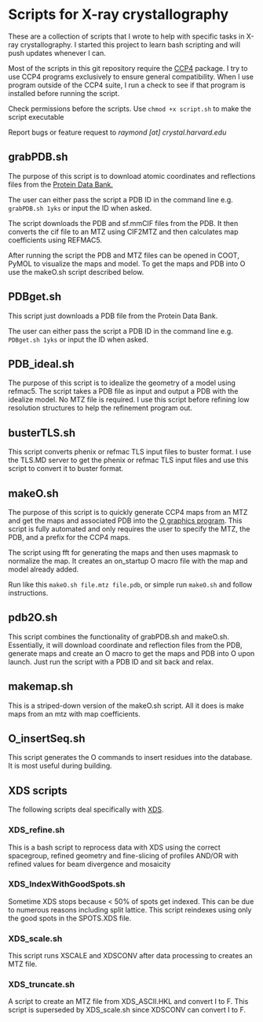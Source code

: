# Scripts for X-ray crystallography

These are a collection of scripts that I wrote to help with specific tasks in X-ray crystallography. I started this project to learn bash scripting and will push updates whenever I can.

Most of the scripts in this git repository require the [CCP4](http://www.ccp4.ac.uk) package. I try to use CCP4 programs exclusively to ensure general compatibility. When I use program outside of the CCP4 suite, I run a check to see if that program is installed before running the script.

Check permissions before the scripts. Use `chmod +x script.sh` to make the script executable

Report bugs or feature request to *raymond [at] crystal.harvard.edu*

## grabPDB.sh

The purpose of this script is to download atomic coordinates and reflections files from the [Protein Data Bank.](www.rcsb.org)

The user can either pass the script a PDB ID in the command line e.g. `grabPDB.sh 1yks` or input the ID when asked.

The script downloads the PDB and sf.mmCIF files from the PDB. It then converts the cif file to an MTZ using CIF2MTZ and then calculates map coefficients using REFMAC5.

After running the script the PDB and MTZ files can be opened in COOT, PyMOL to visualize the maps and model. To get the maps and PDB into O use the makeO.sh script described below.

## PDBget.sh

This script just downloads a PDB file from the Protein Data Bank.

The user can either pass the script a PDB ID in the command line e.g. `PDBget.sh 1yks` or input the ID when asked.

## PDB_ideal.sh
The purpose of this script is to idealize the geometry of a model using refmac5. The script takes a PDB file as input and output a PDB with the idealize model. No MTZ file is required. I use this script before refining low resolution structures to help the refinement program out.

## busterTLS.sh
This script converts phenix or refmac TLS input files to buster format. I use the TLS.MD server to get the phenix or refmac TLS input files and use this script to convert it to buster format.

## makeO.sh

The purpose of this script is to quickly generate CCP4 maps from an MTZ and get the maps and associated PDB into the [O graphics program](http://xray.bmc.uu.se/alwyn/TAJ/Home.html). This script is fully automated and only requires the user to specify the MTZ, the PDB, and a prefix for the CCP4 maps.

The script using fft for generating the maps and then uses mapmask to normalize the map. It creates an on_startup O macro file with the map and model already added.

Run like this `makeO.sh file.mtz file.pdb`, or simple run `makeO.sh` and follow instructions.


## pdb2O.sh 

This script combines the functionality of grabPDB.sh and makeO.sh. Essentially, it will download coordinate and reflection files from the PDB, generate maps and create an O macro to get the maps and PDB into O upon launch. Just run the script with a PDB ID and sit back and relax.

## makemap.sh

This is a striped-down version of the makeO.sh script. All it does is make maps from an mtz with map coefficients.

## O_insertSeq.sh

This script generates the O commands to insert residues into the database. It is most useful during building.

## XDS scripts

The following scripts deal specifically with [XDS](http://xds.mpimf-heidelberg.mpg.de).

### XDS_refine.sh

This is a bash script to reprocess data with XDS using the correct spacegroup, refined geometry and fine-slicing of profiles AND/OR with refined values for beam divergence and mosaicity

### XDS_IndexWithGoodSpots.sh

Sometime XDS stops because < 50% of spots get indexed. This can be due to numerous reasons including split lattice. This script reindexes using only the good spots in the SPOTS.XDS file.

### XDS_scale.sh

This script runs XSCALE and XDSCONV after data processing to creates an MTZ file.

### XDS_truncate.sh

A script to create an MTZ file from XDS_ASCII.HKL and convert I to F. This script is superseded by XDS_scale.sh since XDSCONV can convert I to F.
